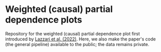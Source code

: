 # Weighted (causal) partial dependence plots

Repository for the weighted (causal) partial dependence plot first introduced by [Lazzari et al. (2022)](https://link.springer.com/article/10.1007/s41060-022-00329-w). Here, we also make the paper's code (the general pipeline) available to the public; the data remains private.
